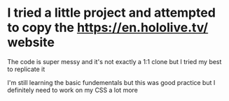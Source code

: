 # I tried a little project and attempted to copy the https://en.hololive.tv/ website 

The code is super messy and it's not exactly a 1:1 clone but I tried my best to replicate it 

I'm still learning the basic fundementals but this was good practice but I definitely need to work on my CSS a lot more 

